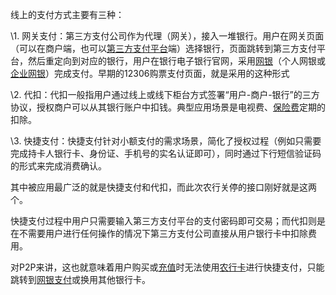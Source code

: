 







线上的支付方式主要有三种：

\1. 网关支付：第三方支付公司作为代理（网关），接入一堆银行。用户在网关页面（可以在商户端，也可以[第三方支付平台](http://www.wdzj.com/jhzt/171211/dsfzfpt_140/)端）选择银行，页面跳转到第三方支付平台，然后重定向到对应的银行，用户在银行电子银行官网，采用[网银](http://www.wdzj.com/jhzt/180123/wy_140/)（个人网银或[企业网银](http://www.wdzj.com/jhzt/180123/qywy_140/)）完成支付。早期的12306购票支付页面，就是采用的这种形式

\2. 代扣：代扣一般指用户通过线上或线下柜台方式签署“用户-商户-银行”的三方协议，授权商户可以从其银行账户中扣钱。典型应用场景是电视费、[保险费](http://www.wdzj.com/juhe/170814/bxf_168/)定期的扣除。

\3. 快捷支付：快捷支付针对小额支付的需求场景，简化了授权过程（例如只需要完成持卡人银行卡、身份证、手机号的实名认证即可），同时通过下行短信验证码的形式来完成消费确认。

其中被应用最广泛的就是快捷支付和代扣，而此次农行关停的接口刚好就是这两个。

快捷支付过程中用户只需要输入第三方支付平台的支付密码即可交易；而代扣则是在不需要用户进行任何操作的情况下第三方支付公司直接从用户银行卡中扣除费用。

对P2P来讲，这也就意味着用户购买或[充值](http://baike.wdzj.com/doc-view-136.html)时无法使用[农行卡](http://www.wdzj.com/jhzt/180125/nxk_140/)进行快捷支付，只能跳转到[网银支付](http://www.wdzj.com/jhzt/180123/wyzf_140/)或换用其他银行卡。





